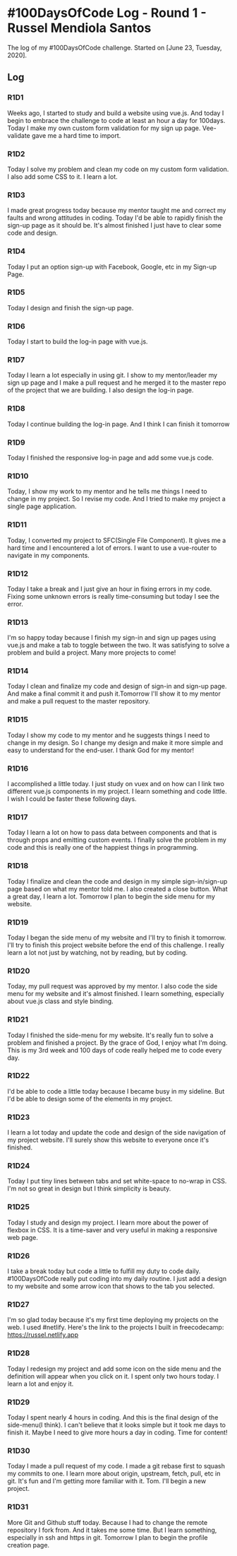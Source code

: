 # #100DaysOfCode Log - Round 1 - Russel Mendiola Santos

The log of my #100DaysOfCode challenge. Started on [June 23, Tuesday, 2020].

## Log

### R1D1 
Weeks ago, I started to study and build a website using vue.js. And today I begin to embrace the challenge to code at least an hour a day for 100days.
Today I make my own custom form validation for my sign up page. Vee-validate gave me a hard time to import.

### R1D2
Today I solve my problem and clean my code on my custom form validation. I also add some CSS to it. I learn a lot.

### R1D3
I made great progress today because my mentor taught me and correct my faults and wrong attitudes in coding. Today I'd be able to rapidly finish the sign-up page as it should be. It's almost finished I just have to clear some code and design.

### R1D4
Today I put an option sign-up with Facebook, Google, etc in my Sign-up Page.

### R1D5
Today I design and finish the sign-up page.

### R1D6
Today I start to build the log-in page with vue.js.

### R1D7
Today I learn a lot especially in using git. I show to my mentor/leader my sign up page and I make a pull request and he merged it to the master repo of the project that we are building. I also design the log-in page.

### R1D8
Today I continue building the log-in page.  And I think I can finish it tomorrow

### R1D9
Today I finished the responsive log-in page and add some vue.js code.

### R1D10
Today, I show my work to my mentor and he tells me things I need to change in my project. So I revise my code. And I tried to make my project a single page application.

### R1D11
Today, I converted my project to SFC(Single File Component). It gives me a hard time and I encountered a lot of errors. I want to use a vue-router to navigate in my components.

### R1D12
Today I take a break and I just give an hour in fixing errors in my code. Fixing some unknown errors is really time-consuming but today I see the error.

### R1D13
I'm so happy today because I finish my sign-in and sign up pages using vue.js and make a tab to toggle between the two. It was satisfying to solve a problem and build a project. Many more projects to come!

### R1D14
Today I clean and finalize my code and design of sign-in and sign-up page. And make a final commit it and push it.Tomorrow I'll show it to my mentor and make a pull request to the master repository.

### R1D15
Today I show my code to my mentor and he suggests things I need to change in my design. So I change my design and make it more simple and easy to understand for the end-user. I thank God for my mentor!

### R1D16
I accomplished a little today. I just study on vuex and on how can I link two different vue.js components in my project. I learn something and code little. I wish I could be faster these following days.

### R1D17
Today I learn a lot on how to pass data between components and that is through props and emitting custom events. I finally solve the problem in my code and this is really one of the happiest things in programming.

### R1D18
Today I finalize and clean the code and design in my simple sign-in/sign-up page based on what my mentor told me. I also created a close button. What a great day, I learn a lot. Tomorrow I plan to begin the side menu for my website.

### R1D19
Today I began the side menu of my website and I'll try to finish it tomorrow. I'll try to finish this project website before the end of this challenge. I really learn a lot not just by watching, not by reading, but by coding.

### R1D20
Today, my pull request was approved by my mentor. I also code the side menu for my website and it's almost finished. I learn something, especially about vue.js class and style binding.

### R1D21
Today I finished the side-menu for my website. It's really fun to solve a problem and finished a project. By the grace of God, I enjoy what I'm doing. This is my 3rd week and 100 days of code really helped me to code every day.

### R1D22
I'd be able to code a little today because I became busy in my sideline. But I'd be able to design some of the elements in my project.

### R1D23
I learn a lot today and update the code and design of the side navigation of my project website. I'll surely show this website to everyone once it's finished.

### R1D24
Today I put tiny lines between tabs and set white-space to no-wrap in CSS. I'm not so great in design but I think simplicity is beauty.

### R1D25
Today I study and design my project. I learn more about the power of flexbox in CSS. It is a time-saver and very useful in making a responsive web page.

### R1D26
I take a break today but code a little to fulfill my duty to code daily. #100DaysOfCode really put coding into my daily routine. I just add a design to my website and some arrow icon that shows to the tab you selected.

### R1D27
I'm so glad today because it's my first time deploying my projects on the web. I used #netlify. Here's the link to the projects I built in freecodecamp: https://russel.netlify.app

### R1D28
Today I redesign my project and add some icon on the side menu and the definition will appear when you click on it. I spent only two hours today. I learn a lot and enjoy it.

### R1D29
Today I spent nearly 4 hours in coding. And this is the final design of the side-menu(I think). I can't believe that it looks simple but it took me days to finish it. Maybe I need to give more hours a day in coding. Time for content!

### R1D30
Today I made a pull request of my code. I made a git rebase first to squash my commits to one. I learn more about origin, upstream, fetch, pull, etc in git. It's fun and I'm getting more familiar with it. Tom. I'll begin a new project.


### R1D31
More Git and Github stuff today. Because I had to change the remote repository I fork from. And it takes me some time. But I learn something, especially in ssh and https in git. Tomorrow I plan to begin the profile creation page.